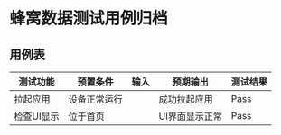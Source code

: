 # 蜂窝数据测试用例归档

## 用例表

|测试功能|预置条件|输入|预期输出|测试结果|
|--------------------------------|--------------------------------|--------------------------------|--------------------------------|--------------------------------|
|拉起应用|	设备正常运行|		|成功拉起应用|Pass|
| 检查UI显示 | 位于首页     |      | UI界面显示正常 | Pass     |